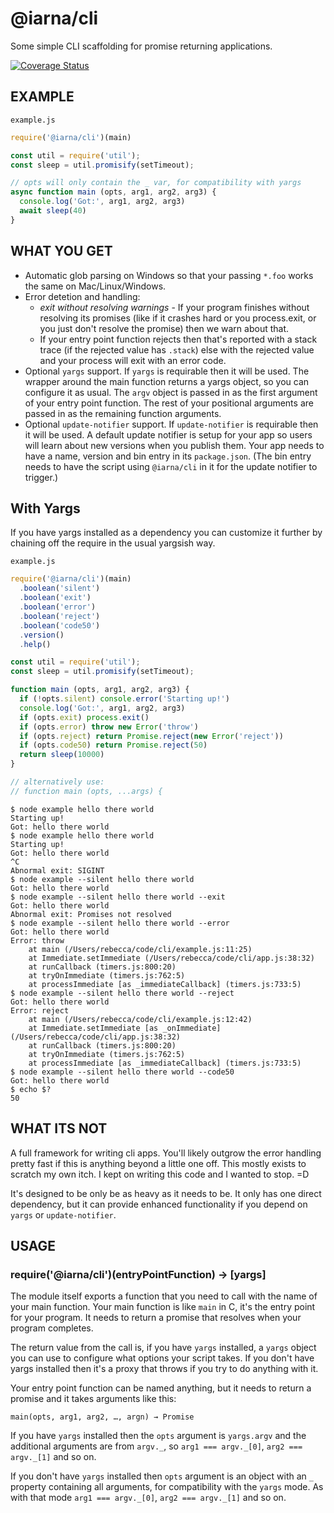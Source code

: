 # @iarna/cli

Some simple CLI scaffolding for promise returning applications.

[![Coverage Status](https://coveralls.io/repos/github/iarna/cli/badge.svg?branch=latest)](https://coveralls.io/github/iarna/cli?branch=latest)

## EXAMPLE

`example.js`
```js
require('@iarna/cli')(main)

const util = require('util');
const sleep = util.promisify(setTimeout);

// opts will only contain the _ var, for compatibility with yargs
async function main (opts, arg1, arg2, arg3) {
  console.log('Got:', arg1, arg2, arg3)
  await sleep(40)
}
```

## WHAT YOU GET

* Automatic glob parsing on Windows so that your passing `*.foo` works the
  same on Mac/Linux/Windows.
* Error detetion and handling:
  * _exit without resolving warnings_ - If your program finishes without
    resolving its promises (like if it crashes hard or you process.exit, or
    you just don't resolve the promise) then we warn about that.
  * If your entry point function rejects then that's reported with a stack
    trace (if the rejected value has `.stack`) else with the rejected value
    and your process will exit with an error code.
* Optional `yargs` support.  If `yargs` is requirable then it will be used.
  The wrapper around the main function returns a yargs object, so you can
  configure it as usual.  The `argv` object is passed in as the first
  argument of your entry point function.  The rest of your positional
  arguments are passed in as the remaining function arguments.
* Optional `update-notifier` support.  If `update-notifier` is requirable
  then it will be used.  A default update notifier is setup for your app so
  users will learn about new versions when you publish them.  Your app needs
  to have a name, version and bin entry in its `package.json`.  (The bin
  entry needs to have the script using `@iarna/cli` in it for the update
  notifier to trigger.)

## With Yargs

If you have yargs installed as a dependency you can customize it further by
chaining off the require in the usual yargsish way.

`example.js`
```js
require('@iarna/cli')(main)
  .boolean('silent')
  .boolean('exit')
  .boolean('error')
  .boolean('reject')
  .boolean('code50')
  .version()
  .help()

const util = require('util');
const sleep = util.promisify(setTimeout);

function main (opts, arg1, arg2, arg3) {
  if (!opts.silent) console.error('Starting up!')
  console.log('Got:', arg1, arg2, arg3)
  if (opts.exit) process.exit()
  if (opts.error) throw new Error('throw')
  if (opts.reject) return Promise.reject(new Error('reject'))
  if (opts.code50) return Promise.reject(50)
  return sleep(10000)
}

// alternatively use:
// function main (opts, ...args) {
```

```console
$ node example hello there world
Starting up!
Got: hello there world
$ node example hello there world
Starting up!
Got: hello there world
^C
Abnormal exit: SIGINT
$ node example --silent hello there world
Got: hello there world
$ node example --silent hello there world --exit
Got: hello there world
Abnormal exit: Promises not resolved
$ node example --silent hello there world --error
Got: hello there world
Error: throw
    at main (/Users/rebecca/code/cli/example.js:11:25)
    at Immediate.setImmediate (/Users/rebecca/code/cli/app.js:38:32)
    at runCallback (timers.js:800:20)
    at tryOnImmediate (timers.js:762:5)
    at processImmediate [as _immediateCallback] (timers.js:733:5)
$ node example --silent hello there world --reject
Got: hello there world
Error: reject
    at main (/Users/rebecca/code/cli/example.js:12:42)
    at Immediate.setImmediate [as _onImmediate] (/Users/rebecca/code/cli/app.js:38:32)
    at runCallback (timers.js:800:20)
    at tryOnImmediate (timers.js:762:5)
    at processImmediate [as _immediateCallback] (timers.js:733:5)
$ node example --silent hello there world --code50
Got: hello there world
$ echo $?
50
```

## WHAT ITS NOT

A full framework for writing cli apps.  You'll likely outgrow the error
handling pretty fast if this is anything beyond a little one off.  This
mostly exists to scratch my own itch.  I kept on writing this code and I
wanted to stop.  =D

It's designed to be only be as heavy as it needs to be.  It only has one
direct dependency, but it can provide enhanced functionality if you depend on
`yargs` or `update-notifier`.

## USAGE

### require('@iarna/cli')(entryPointFunction) → [yargs]

The module itself exports a function that you need to call with the name of
your main function.  Your main function is like `main` in C, it's the entry
point for your program.  It needs to return a promise that resolves when
your program completes.

The return value from the call is, if you have `yargs` installed, a `yargs`
object you can use to configure what options your script takes. If you
don't have yargs installed then it's a proxy that throws if you try to do
anything with it.

Your entry point function can be named anything, but it needs to return a
promise and it takes arguments like this:

`main(opts, arg1, arg2, …, argn) → Promise`

If you have `yargs` installed then the `opts` argument is `yargs.argv`
and the additional arguments are from `argv._`, so `arg1 === argv._[0]`,
`arg2 === argv._[1]` and so on.

If you don't have `yargs` installed then `opts` argument is an object with
an `_` property containing all arguments, for compatibility with the `yargs`
mode.  As with that mode `arg1 === argv._[0]`, `arg2 === argv._[1]` and so
on.
